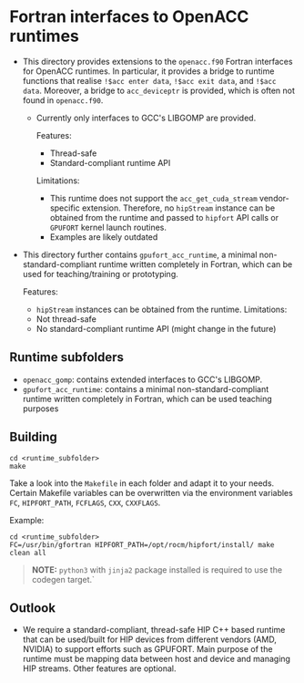 # Fortran interfaces to OpenACC runtimes

* This directory provides extensions to the `openacc.f90` Fortran
  interfaces for OpenACC runtimes.
  In particular, it provides a bridge to runtime functions that
  realise `!$acc enter data`, `!$acc exit data`, and `!$acc data`.
  Moreover, a bridge to `acc_deviceptr` is provided, which
  is often not found in `openacc.f90`.
 
  * Currently only interfaces to GCC's LIBGOMP are provided.

    Features:
    * Thread-safe
    * Standard-compliant runtime API

    Limitations:
    * This runtime does not support the `acc_get_cuda_stream` vendor-specific extension.
      Therefore, no `hipStream` instance can be obtained from the runtime and passed to 
      `hipfort` API calls or `GPUFORT` kernel launch routines.
    * Examples are likely outdated 

* This directory further contains `gpufort_acc_runtime`, a minimal non-standard-compliant runtime written completely
  in Fortran, which can be used for teaching/training or prototyping.
  
  Features:
  * `hipStream` instances can be obtained from the runtime.
  Limitations:
  * Not thread-safe
  * No standard-compliant runtime API (might change in the future) 

## Runtime subfolders

* `openacc_gomp`: contains extended interfaces to GCC's LIBGOMP.
* `gpufort_acc_runtime`: contains a minimal non-standard-compliant runtime written 
  completely in Fortran, which can be used teaching purposes

## Building

```
cd <runtime_subfolder>
make
```

Take a look into the `Makefile` in each folder and adapt it to your needs.
Certain Makefile variables can be overwritten via the environment variables  
`FC`, `HIPFORT_PATH`, `FCFLAGS`, `CXX`, `CXXFLAGS`.

Example:

```
cd <runtime_subfolder>
FC=/usr/bin/gfortran HIPFORT_PATH=/opt/rocm/hipfort/install/ make clean all
```

> **NOTE:** `python3` with `jinja2` package installed is required to use the codegen target.`

## Outlook

* We require a standard-compliant, thread-safe HIP C++ based runtime that can
  be used/built for HIP devices from different vendors (AMD, NVIDIA) to
  support efforts such as GPUFORT. Main purpose of the runtime must be
  mapping data between host and device and managing HIP streams.
  Other features are optional.
